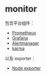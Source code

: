 # monitor

包含平台组件：

- [Prometheus](https://github.com/prometheus/prometheus)
- [Grafana](https://github.com/grafana/grafana)
- [Alertmanager](https://github.com/prometheus/alertmanager)
- [karma](https://github.com/prymitive/karma)

以及 exporter：

- [Node exporter](https://github.com/prometheus/node_exporter)
